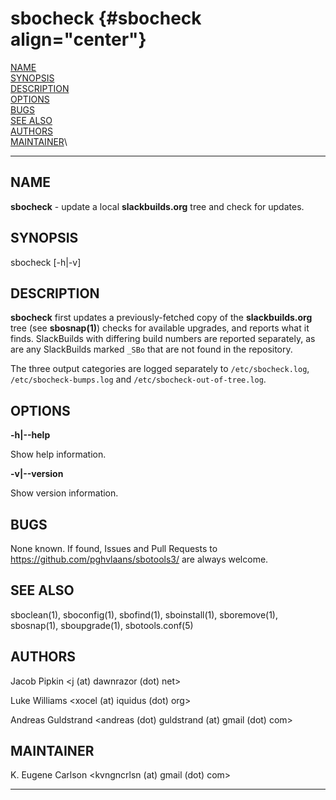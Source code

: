 # sbocheck {#sbocheck align="center"}

[NAME](#NAME)\
[SYNOPSIS](#SYNOPSIS)\
[DESCRIPTION](#DESCRIPTION)\
[OPTIONS](#OPTIONS)\
[BUGS](#BUGS)\
[SEE ALSO](#SEE%20ALSO)\
[AUTHORS](#AUTHORS)\
[MAINTAINER](#MAINTAINER)\

------------------------------------------------------------------------

## NAME

**sbocheck** - update a local **slackbuilds.org** tree and check for
updates.

## SYNOPSIS

sbocheck \[-h\|-v\]

## DESCRIPTION

**sbocheck** first updates a previously-fetched copy of the
**slackbuilds.org** tree (see **sbosnap(1)**) checks for available
upgrades, and reports what it finds. SlackBuilds with differing build
numbers are reported separately, as are any SlackBuilds marked `_SBo`
that are not found in the repository.

The three output categories are logged separately to
`/etc/sbocheck.log`, `/etc/sbocheck-bumps.log` and
`/etc/sbocheck-out-of-tree.log`.

## OPTIONS

**-h\|\--help**

Show help information.

**-v\|\--version**

Show version information.

## BUGS

None known. If found, Issues and Pull Requests to
<https://github.com/pghvlaans/sbotools3/> are always welcome.

## SEE ALSO

sboclean(1), sboconfig(1), sbofind(1), sboinstall(1), sboremove(1),
sbosnap(1), sboupgrade(1), sbotools.conf(5)

## AUTHORS

Jacob Pipkin \<j (at) dawnrazor (dot) net\>

Luke Williams \<xocel (at) iquidus (dot) org\>

Andreas Guldstrand \<andreas (dot) guldstrand (at) gmail (dot) com\>

## MAINTAINER

K. Eugene Carlson \<kvngncrlsn (at) gmail (dot) com\>

------------------------------------------------------------------------
